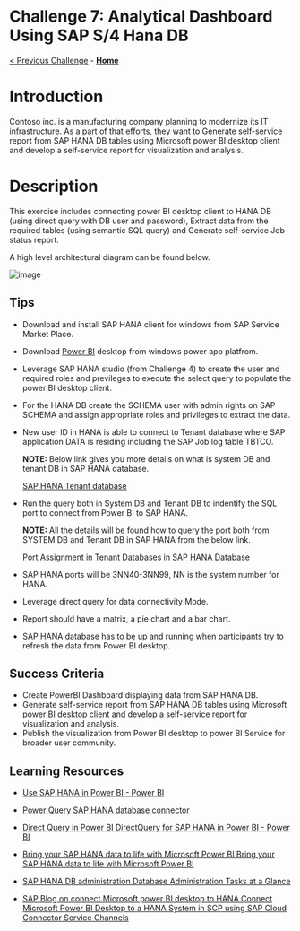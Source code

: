 # Challenge 7: Analytical Dashboard Using SAP S/4 Hana DB
[< Previous Challenge](./06-Start-Stop-Automation.md) - **[Home](../README.md)**

# Introduction

Contoso inc. is a manufacturing company planning to modernize its IT infrastructure. As a part of that efforts, they want to Generate self-service report from SAP HANA DB tables using Microsoft power BI desktop client and develop a self-service report for visualization and analysis.



# Description


  This exercise includes connecting power BI desktop client to HANA DB (using direct query with DB user and password), Extract data from the required tables (using semantic SQL query) and Generate self-service Job status report.

  A high level architectural diagram can be found below.


![image](https://user-images.githubusercontent.com/81314847/115074617-eefa6580-9ec7-11eb-9eaa-ca09b29708cb.png)



## Tips


   * Download and install SAP HANA client for windows from SAP Service Market Place.

   * Download [Power BI](https://www.microsoft.com/en-us/download/details.aspx?id=58494) desktop from windows power app platfrom.

   * Leverage SAP HANA studio (from Challenge 4) to create the user and required roles and previleges to
     execute the select query to populate the power BI desktop client.

   * For the HANA DB create the SCHEMA user with admin rights on SAP SCHEMA and assign appropriate roles and privileges to extract the data.

   * New user ID in HANA is able to connect to Tenant database where SAP application DATA is residing including the SAP Job log table TBTCO.

     **NOTE:** Below link gives you more details on what is system DB and tenant DB in SAP HANA database.


      [SAP HANA Tenant database](https://help.sap.com/viewer/eb3777d5495d46c5b2fa773206bbfb46/2.0.01/en-US/0baadba82dd9407cbb852ae98f49f6bd.html)

   * Run the query both in System DB and Tenant DB to indentify the SQL port to connect from Power BI to SAP HANA.

      **NOTE:**  All the details will be found how to query the port both from SYSTEM DB and Tenant DB in SAP HANA from the below link.



     [Port Assignment in Tenant Databases in SAP HANA Database](https://help.sap.com/viewer/78209c1d3a9b41cd8624338e42a12bf6/2.0.01/en-US/7a9343c9f2a2436faa3cfdb5ca00c052.html)

   * SAP HANA ports will be 3NN40-3NN99, NN is the system number for HANA.

   * Leverage direct query for data connectivity Mode.

   * Report should have a matrix, a pie chart and a bar chart.

   * SAP HANA database has to be up and running when participants try to refresh the data from Power BI desktop.



## Success Criteria

- Create PowerBI Dashboard displaying data from SAP HANA DB.
- Generate self-service report from SAP HANA DB tables using Microsoft power BI desktop client and develop a
  self-service report for visualization and analysis.
- Publish the visualization from Power BI desktop to power BI Service for broader user community.


## Learning Resources

* [Use SAP HANA in Power BI - Power BI](https://docs.microsoft.com/en-us/power-bi/connect-data/desktop-sap-hana)

* [Power Query SAP HANA database connector](https://docs.microsoft.com/en-us/power-query/connectors/sap-hana/overview)

* [Direct Query in Power BI DirectQuery for SAP HANA in Power BI - Power BI](https://docs.microsoft.com/en-us/power-bi/connect-data/desktop-directquery-sap-hana)

* [Bring your SAP HANA data to life with Microsoft Power BI  Bring your SAP HANA data to life with Microsoft Power BI](https://powerbi.microsoft.com/en-us/blog/bring-your-sap-hana-data-to-life-with-microsoft-power-bi/)

* [SAP HANA DB administration Database Administration Tasks at a Glance](https://help.sap.com/viewer/6b94445c94ae495c83a19646e7c3fd56/2.0.02/en-US/e77aff8345c640698b69173c034ce094.html)

* [SAP Blog on connect Microsoft power BI desktop to HANA Connect Microsoft Power BI Desktop to a HANA System in SCP using SAP Cloud Connector Service Channels](https://blogs.sap.com/2017/01/23/connect-microsoft-power-bi-desktop-to-a-hana-system-in-hcp-using-hana-cloud-connector-service-channels/)






